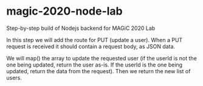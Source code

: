 # magic-2020-node-lab
Step-by-step build of Nodejs backend for MAGiC 2020 Lab

In this step we will add the route for PUT (update a user).
When a PUT request is received it should contain a request body, as JSON data.

We will map() the array to update the requested user
(if the userId is not the one being updated, return the user as-is.
If the userId is the one being updated, return the data from the request).
Then we return the new list of users.